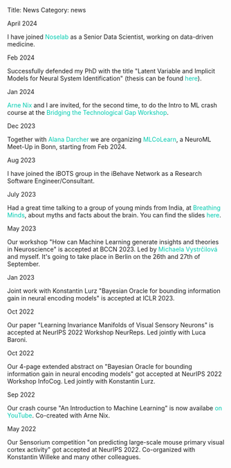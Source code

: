 Title: News
Category: news

<div class="flex">
    <div class="date_box">
        <p>April 2024</p>
    </div>
    <span>
        I have joined <a style="color: #00CBB0;text-decoration: none;" href="https://noselab.com/">Noselab</a> as a Senior Data Scientist, working on data-driven medicine.
    </span>
</div>

<div class="flex">
    <div class="date_box">
        <p>Feb 2024</p>
    </div>
    <span>
        Successfully defended my PhD with the title "Latent Variable and Implicit Models for Neural System Identification" (thesis can be found <a style="color: #00CBB0;text-decoration: none;" href="http://dx.doi.org/10.15496/publikation-93809">here</a>).
    </span>
</div>

<div class="flex">
    <div class="date_box">
        <p>Jan 2024</p>
    </div>
    <span>
        <a style="color: #00CBB0;text-decoration: none;" href="https://twitter.com/ArneNix">Arne Nix</a> and I are invited, for the second time, to do the Intro to ML crash course at the <a style="color: #00CBB0;text-decoration: none;" href="https://www.eva.mpg.de/de/comparative-cultural-psychology/events/2024-btg2/">Bridging the Technological Gap Workshop</a>.
    </span>
</div>

<div class="flex">
    <div class="date_box">
        <p>Dec 2023</p>
    </div>
    <span>
        Together with <a style="color: #00CBB0;text-decoration: none;" href="https://www.linkedin.com/in/alana-darcher">Alana Darcher</a> we are organizing <a style="color: #00CBB0;text-decoration: none;" href="https://mlcolearn.github.io/">MLCoLearn</a>, a NeuroML Meet-Up in Bonn, starting from Feb 2024.
    </span>
</div>

<div class="flex">
    <div class="date_box">
        <p>Aug 2023</p>
    </div>
    <span>
        I have joined the iBOTS group in the iBehave Network as a Research Software Engineer/Consultant.
    </span>
</div>

<div class="flex">
    <div class="date_box">
        <p>July 2023</p>
    </div>
    <span>
        Had a great time talking to a group of young minds from India, at <a style="color: #00CBB0;text-decoration: none;" href="https://breathingminds.in/">Breathing Minds</a>, about myths and facts about the brain. You can find the slides <a style="color: #00CBB0;text-decoration: none;" href="https://docs.google.com/presentation/d/12wKzW90IZwIL45gEB3KWHucS0dxLrTV4JZ10kEBZvlo/edit?usp=sharing">here</a>.
    </span>
</div>

<div class="flex">
    <div class="date_box">
        <p>May 2023</p>
    </div>
    <span>
        Our workshop "How can Machine Learning generate insights and theories in Neuroscience" is accepted at BCCN 2023. Led by <a style="color: #00CBB0;text-decoration: none;" href="https://www.linkedin.com/in/m-vys/">Michaela Vystrčilová</a> and myself. It's going to take place in Berlin on the 26th and 27th of September.
    </span>
</div>

<div class="flex">
    <div class="date_box">
        <p>Jan 2023</p>
    </div>
    <span>
        Joint work with Konstantin Lurz "Bayesian Oracle for bounding information gain in neural encoding models" is accepted at ICLR 2023.
    </span>
</div>

<div class="flex">
    <div class="date_box">
        <p>Oct 2022</p>
    </div>
    <span>
        Our paper "Learning Invariance Manifolds of Visual Sensory Neurons" is accepted at NeurIPS 2022 Workshop NeurReps. Led jointly with Luca Baroni.
    </span>
</div>

<div class="flex">
    <div class="date_box">
        <p>Oct 2022</p>
    </div>
    <span>
        Our 4-page extended abstract on "Bayesian Oracle for bounding information gain in neural encoding models" got accepted at NeurIPS 2022 Workshop InfoCog. Led jointly with Konstantin Lurz.
    </span>
</div>

<div class="flex">
    <div class="date_box">
        <p>Sep 2022</p>
    </div>
    <span>
        Our crash course "An Introduction to Machine Learning" is now availabe <a style="color: #00CBB0;text-decoration: none;" href="https://youtube.com/playlist?list=PLyo4bHRa2OKK_a_PdN7Dgc9VSSji8c1EO&si=3stQ963mthwac-Yl">on YouTube</a>. Co-created with Arne Nix.
    </span>
</div>

<div class="flex">
    <div class="date_box">
        <p>May 2022</p>
    </div>
    <span>
        Our Sensorium competition "on predicting large-scale mouse primary visual cortex activity" got accepted at NeurIPS 2022. Co-organized with Konstantin Willeke and many other colleagues.
    </span>
</div>